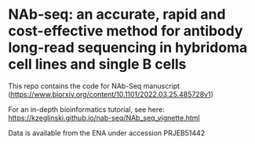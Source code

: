 # NAb-seq: an accurate, rapid and cost-effective method for antibody long-read sequencing in hybridoma cell lines and single B cells 
This repo contains the code for NAb-Seq manuscript (https://www.biorxiv.org/content/10.1101/2022.03.25.485728v1)

For an in-depth bioinformatics tutorial, see here: https://kzeglinski.github.io/nab-seq/NAb_seq_vignette.html

Data is available from the ENA under accession PRJEB51442


